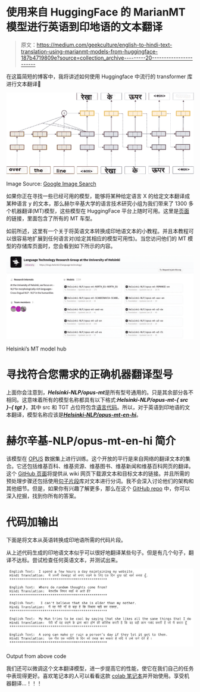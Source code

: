 # 使用来自 HuggingFace 的 MarianMT 模型进行英语到印地语的文本翻译

> 原文：<https://medium.com/geekculture/english-to-hindi-text-translation-using-marianmt-models-from-huggingface-187b4719809e?source=collection_archive---------20----------------------->

在这篇简短的博客中，我将讲述如何使用 Huggingface 中流行的 transformer 库进行文本翻译🤗

![](img/44d90c231d2f9500cdfc1f740690de84.png)

Image Source: [Google Image Search](https://www.semanticscholar.org/paper/Neural-Machine-Translation%3A-English-to-Hindi-Laskar-Dutta/6c44544842956bc49d3e39e7ab3b3f4c30e2bbe9/figure/0)

如果你正在寻找一些已经可用的模型，能够将某种给定语言 X 的给定文本翻译成某种语言 y 的文本，那么赫尔辛基大学的语言技术研究小组为我们带来了 1300 多个机器翻译(MT)模型，这些模型在 HuggingFace 平台上随时可用。这里是[页面](https://huggingface.co/Helsinki-NLP)的链接，里面包含了所有的 MT 车型。

如前所述，这里有一个关于将英语文本转换成印地语文本的小教程。并且本教程可以很容易地扩展到任何语言对(给定其相应的模型可用性)。当您访问他们的 MT 模型的存储库页面时，您会看到如下所示的内容。

![](img/0cbb1d10fe7fe8a67e3b518933bd79b8.png)

Helsinki’s MT model hub

# 寻找符合您需求的正确机器翻译型号

上面你会注意到，***Helsinki-NLP/opus-mt***是所有型号通用的。只是其余部分各不相同。这意味着所有的模型名称都具有以下格式:***Helsinki-NLP/opus-mt-{ src }-{ tgt }***，其中 src 和 TGT 占位符包含[语言代码](https://developers.google.com/admin-sdk/directory/v1/languages)。所以，对于英语到印地语的文本翻译，模型名称应该是[***Helsinki-NLP/opus-mt-en-hi***](https://huggingface.co/Helsinki-NLP/opus-mt-en-hi)。

# 赫尔辛基-NLP/opus-mt-en-hi 简介

该模型在 [OPUS](https://opus.nlpl.eu/) 数据集上进行训练。这个开放的平行是来自网络的翻译文本的集合。它还包括维基百科、维基资源、维基图书、维基新闻和维基百科网页的翻译。这个 [GitHub 页面](https://github.com/Helsinki-NLP/Tatoeba-Challenge/blob/master/data/Backtranslations.md)将提供从 wiki 网页下载源文本和目标文本的链接。并且所需的预处理步骤还包括使用[句子片段](https://pypi.org/project/sentencepiece/)库对文本进行分词。我不会深入讨论他们的架构和其他细节。但是，如果你有兴趣了解更多，那么在这个 [GitHub repo](https://github.com/Helsinki-NLP/OPUS-MT-train) 中，你可以深入挖掘，找到你所有的答案。

# 代码加输出

下面是将文本从英语转换成印地语所需的代码片段。

从上述代码生成的印地语文本似乎可以很好地翻译某些句子。但是有几个句子，翻译不达标。尝试检查任何英语文本，并测试出来。

![](img/6047cd3666a3379cfe6ef993cbe13ddf.png)

Output from above code

我们还可以微调这个文本翻译模型，进一步提高它的性能，使它在我们自己的任务中表现得更好。喜欢笔记本的人可以看看这款 [colab 笔记本](https://colab.research.google.com/drive/1jmhls0lLspB7iidqMRepyKsy3jevt1tY?usp=sharing)并开始使用。享受机器翻译…！！！